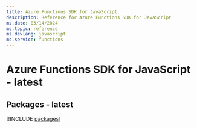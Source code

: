 ```yaml
---
title: Azure Functions SDK for JavaScript
description: Reference for Azure Functions SDK for JavaScript
ms.date: 03/14/2024
ms.topic: reference
ms.devlang: javascript
ms.service: functions
---
```

# Azure Functions SDK for JavaScript - latest
## Packages - latest
[!INCLUDE [packages](functions-index.md)]